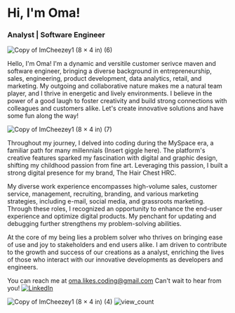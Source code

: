# Hi, I'm Oma!
### Analyst | Software Engineer
![Copy of ImCheezey1 (8 × 4 in) (6)](https://user-images.githubusercontent.com/77770242/223842907-19a5bb4e-1a2c-48db-96b5-56926307811d.png)


Hello, I'm Oma! I'm a dynamic and versitile customer serivce maven and software engineer, bringing a diverse background in entrepreneurship, sales, engineering, product development, data analytics, retail, and marketing. My outgoing and collaborative nature makes me a natural team player, and I thrive in energetic and lively environments. I believe in the power of a good laugh to foster creativity and build strong connections with colleagues and customers alike. Let's create innovative solutions and have some fun along the way!



![Copy of ImCheezey1 (8 × 4 in) (7)](https://user-images.githubusercontent.com/77770242/223843660-ddfe213c-e7e2-44da-850e-350576272951.png)




Throughout my journey, I delved into coding during the MySpace era, a familiar path for many millennials (Insert giggle here). The platform's creative features sparked my fascination with digital and graphic design, shifting my childhood passion from fine art. Leveraging this passion, I built a strong digital presence for my brand, The Hair Chest HRC.

My diverse work experience encompasses high-volume sales, customer service, management, recruiting, branding, and various marketing strategies, including e-mail, social media, and grassroots marketing. Through these roles, I recognized an opportunity to enhance the end-user experience and optimize digital products. My penchant for updating and debugging further strengthens my problem-solving abilities.

At the core of my being lies a problem solver who thrives on bringing ease of use and joy to stakeholders and end users alike. I am driven to contribute to the growth and success of our creations as a analyst, enriching the lives of those who interact with our innovative developments as developers and engineers. 



You can reach me at oma.likes.coding@gmail.com Can't wait to hear from you!
<a href="https://www.linkedin.com/in/omacwithers/" target="_blank"><img src="https://img.shields.io/badge/LinkedIn-%230077B5.svg?&style=flat-square&logo=linkedin&logoColor=white" alt="LinkedIn"></a>


![Copy of ImCheezey1 (8 × 4 in) (4)](https://user-images.githubusercontent.com/77770242/223839869-8c2cc33b-cb41-4539-b1e2-5b01999907ea.png)
<img src="https://komarev.com/ghpvc/?username=OmaLikesCoding&color=brightgreen" alt="view_count" />

